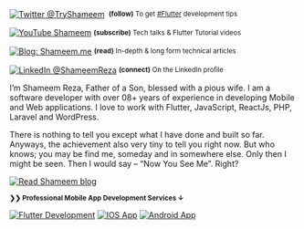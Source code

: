<div align="left">
    <p><a href="https://twitter.com/tryshameem/"><img alt="Twitter @TryShameem" align="center" src="https://img.shields.io/badge/-@TryShameem-gray.svg?colorA=6A788D&colorB=1da1f2&style=for-the-badge" /></a>&nbsp;<small> <strong>(follow)</strong> To get <a href="https://shameem.me">#Flutter</a> development tips</small></p>
    <p><a href="https://www.youtube.com/TryShameem"><img alt="YouTube Shameem" align="center" src="https://img.shields.io/badge/YOUTUBE-gray.svg?colorA=6A788D&colorB=6A788D&style=for-the-badge" /></a>&nbsp;<small><strong>(subscribe)</strong> Tech talks & Flutter Tutorial videos</small></p>
    <p><a href="https://shameem.me/"><img alt="Blog: Shameem.me" align="center" src="https://img.shields.io/badge/-MY%20BLOG-gray.svg?colorA=6A788D&colorB=6A788D&style=for-the-badge" /></a>&nbsp;<small><strong>(read)</strong> In-depth & long form technical articles</small></p>
    <p><a href="https://www.linkedin.com/in/shameemreza/"><img alt="LinkedIn @ShameemReza" align="center" src="https://img.shields.io/badge/LINKEDIN-gray.svg?colorA=6A788D&colorB=6A788D&style=for-the-badge" /></a>&nbsp;<small><strong>(connect)</strong> On the LinkedIn profile</small></p>
</div>

I’m Shameem Reza, Father of a Son, blessed with a pious wife. I am a software developer with over 08+ years of experience in developing Mobile and Web applications. I love to work with Flutter, JavaScript, ReactJs, PHP, Laravel and WordPress.

There is nothing to tell you except what I have done and built so far. Anyways, the achievement also very tiny to tell you right now. But who knows; you may be find me, someday and in somewhere else. Only then I might be seen. Then I would say – “Now You See Me”. Right?

[![Read Shameem blog](https://i.postimg.cc/WzwZ2wJ8/sponsor.png)][s]

<small><strong>❯❯ Professional Mobile App Development Services ↓</strong></small>

[![Flutter Development](https://img.shields.io/badge/Flutter-App%20Development%20%E2%86%92-gray.svg?colorA=46d1fd&colorB=1389FD&style=for-the-badge)][n] [![IOS App](https://img.shields.io/badge/IOS-App%20App%20Development%20%E2%86%92-gray.svg?colorA=ec3b6e&colorB=D12053&style=for-the-badge)][v] [![Android App](https://img.shields.io/badge/Android-App%20Development%20%E2%86%92-gray.svg?colorA=6B999F&colorB=6A788D&style=for-the-badge)][d]

[s]: https://shameem.me
[n]: https://appbuff.net/flutter-app-development?utm_source=github&utm_medium=referral&utm_campaign=profile
[v]: https://appbuff.net/iphone-application-development?utm_source=github&utm_medium=referral&utm_campaign=profile
[d]: https://appbuff.net/android-application-development?utm_source=github&utm_medium=referral&utm_campaign=profile
[g]: https://github.com/ShameemReza
